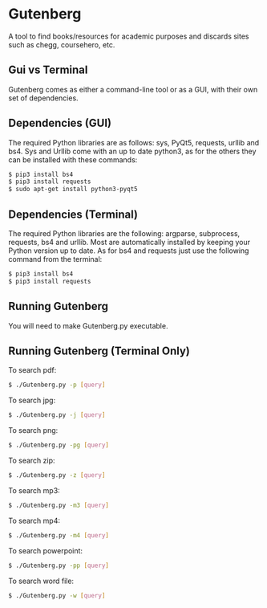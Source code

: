 # Gutenberg
A tool to find books/resources for academic purposes and discards sites such as chegg, coursehero, etc.

## Gui vs Terminal
Gutenberg comes as either a command-line tool or as a GUI, with their own set of dependencies. 

## Dependencies (GUI)
The required Python libraries are as follows: sys, PyQt5, requests, urllib and bs4. Sys and Urllib come with an up to date python3, as for the others they can be installed with these commands:
```bash
$ pip3 install bs4
$ pip3 install requests
$ sudo apt-get install python3-pyqt5
```
## Dependencies (Terminal)
The required Python libraries are the following: argparse, subprocess, requests, bs4 and urllib. Most are automatically installed by keeping your Python version up to date. As for bs4 and requests just use the following command from the terminal:
```bash
$ pip3 install bs4
$ pip3 install requests
```
## Running Gutenberg 
You will need to make Gutenberg.py executable.

## Running Gutenberg (Terminal Only)
To search pdf:
```bash
$ ./Gutenberg.py -p [query] 
```
To search jpg:
```bash
$ ./Gutenberg.py -j [query] 
```
To search png:
```bash
$ ./Gutenberg.py -pg [query] 
```
To search zip:
```bash
$ ./Gutenberg.py -z [query] 
```
To search mp3:
```bash
$ ./Gutenberg.py -m3 [query] 
```
To search mp4:
```bash
$ ./Gutenberg.py -m4 [query] 
```
To search powerpoint:
```bash
$ ./Gutenberg.py -pp [query] 
```
To search word file:
```bash
$ ./Gutenberg.py -w [query] 
```
